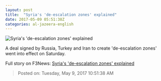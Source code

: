 ```yaml
---
layout: post
title:  "Syria's 'de-escalation zones' explained"
date: 2017-05-09 05:51:38Z
categories: al-jazeera-english
---
```


![Syria's 'de-escalation zones' explained](http://www.aljazeera.com/mritems/Images/2017/5/8/b42cf60871004e65ab937e36d15dff85_18.jpg)

A deal signed by Russia, Turkey and Iran to create 'de-escalation zones' went into effect on Saturday.


Full story on F3News: [Syria's 'de-escalation zones' explained](http://www.f3nws.com/n/pyarz)

> Posted on: Tuesday, May 9, 2017 10:51:38 AM
